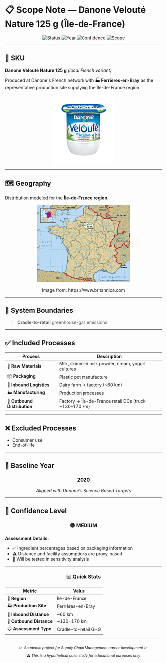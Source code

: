 # 📋 Scope Note — Danone Velouté Nature 125 g (Île-de-France)

<div align="center">

![Status](https://img.shields.io/badge/Status-Active-brightgreen?style=for-the-badge)
![Year](https://img.shields.io/badge/Baseline_Year-2020-blue?style=for-the-badge)
![Confidence](https://img.shields.io/badge/Confidence-Medium-orange?style=for-the-badge)
![Scope](https://img.shields.io/badge/Scope-Cradle_to_Retail-purple?style=for-the-badge)

</div>

---

## 🥛 SKU

**Danone Velouté Nature 125 g** *(local French variant)*

Produced at Danone's French network with **🏭 Ferrières-en-Bray** as the representative production site supplying the Île-de-France region.

<div align="center">
<img src="../../images/veloute_nature.png" alt="Velouté Nature" width="200"/>
</div>

---

## 🗺️ Geography

Distribution modeled for the **Île-de-France region**.

<div align="center">
  <img src="../../images/ile_de_France.jpg" alt="Île-de-France map" width="300"/>
  <p style="font-size:11 px , font-family: Courier New, color: #DCDCDC"> Image from: https://www.britannica.com</p>
</div>


---

## 🎯 System Boundaries

> **Cradle-to-retail** greenhouse-gas emissions

---

## ✅ Included Processes

| Process | Description |
|---------|-------------|
| 🥛 **Raw Materials** | Milk, skimmed milk powder, cream, yogurt cultures |
| 📦 **Packaging** | Plastic pot manufacture |
| 🚛 **Inbound Logistics** | Dairy farm → factory (~60 km) |
| 🏭 **Manufacturing** | Production processes |
| 🚚 **Outbound Distribution** | Factory → Île-de-France retail DCs (truck ~130–170 km) |

---

## ❌ Excluded Processes

- Consumer use
- End-of-life

---

## 📅 Baseline Year

<div align="center">

### 2020
*Aligned with Danone's Science Based Targets*

</div>

---

## 🎯 Confidence Level

<div align="center">

### 🟡 MEDIUM

</div>

**Assessment Details:**
- ✅ Ingredient percentages based on packaging information
- ⚠️ Distance and facility assumptions are proxy-based
- 🔄 Will be tested in sensitivity analysis

---

<div align="center">

### 📊 Quick Stats

| Metric | Value |
|--------|-------|
| 📍 **Region** | Île-de-France |
| 🏭 **Production Site** | Ferrières-en-Bray |
| 📏 **Inbound Distance** | ~60 km |
| 🚛 **Outbound Distance** | ~130-170 km |
| 📋 **Assessment Type** | Cradle-to-retail GHG |

</div>

---

<div align="center">
<sub>
📈 <em>Academic project for Supply Chain Management career development</em> 📈<br>
<em>⚠️ This is a hypothetical case study for educational purposes only</em>
</sub>
</div>
